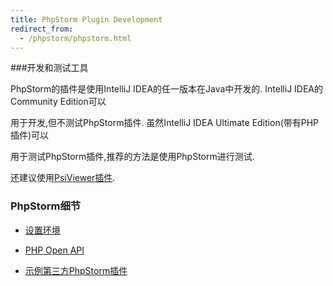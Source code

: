 ```yaml
---
title: PhpStorm Plugin Development
redirect_from:
  - /phpstorm/phpstorm.html
---
```


###开发和测试工具

PhpStorm的插件是使用IntelliJ IDEA的任一版本在Java中开发的. 
IntelliJ IDEA的Community Edition可以

用于开发,但不测试PhpStorm插件.
虽然IntelliJ IDEA Ultimate Edition(带有PHP插件)可以

用于测试PhpStorm插件,推荐的方法是使用PhpStorm进行测试.


还建议使用[PsiViewer插件](https://plugins.jetbrains.com/plugin/227-psiviewer).


### PhpStorm细节


* [设置环境](setting_up_environment.md)

* [PHP Open API](php_open_api.md)

* [示例第三方PhpStorm插件](existing_plugins.md)


